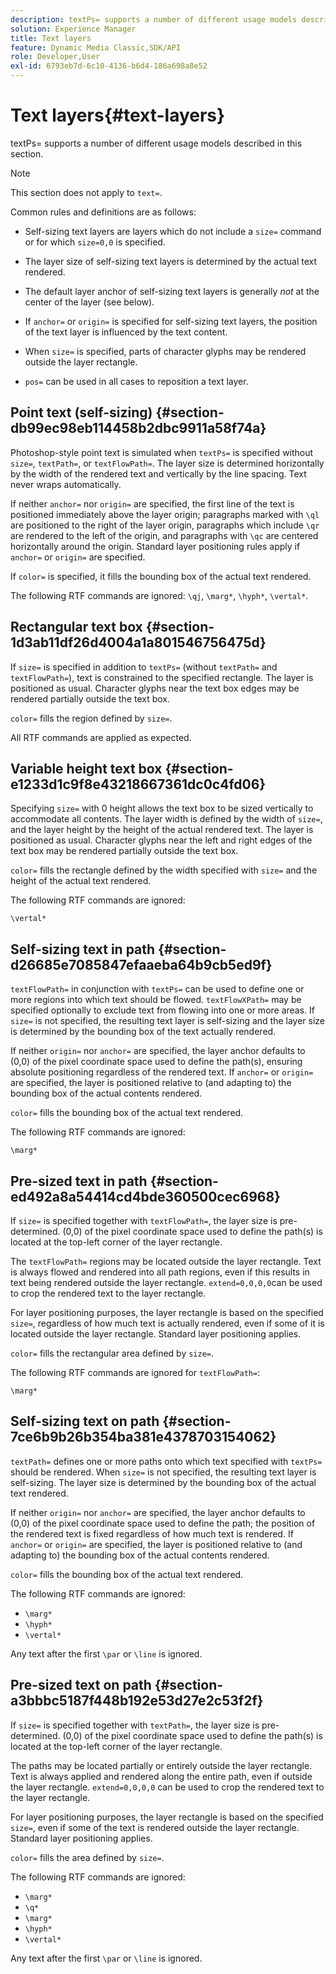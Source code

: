 ```yaml
---
description: textPs= supports a number of different usage models described in this section.
solution: Experience Manager
title: Text layers
feature: Dynamic Media Classic,SDK/API
role: Developer,User
exl-id: 6793eb7d-6c10-4136-b6d4-186a698a8e52
---
```

# Text layers{#text-layers}

textPs= supports a number of different usage models described in this section.

>[!NOTE]
>
>This section does not apply to `text=`.

Common rules and definitions are as follows:

* Self-sizing text layers are layers which do not include a `size=` command or for which `size=0,0` is specified. 

* The layer size of self-sizing text layers is determined by the actual text rendered. 
* The default layer anchor of self-sizing text layers is generally *not* at the center of the layer (see below). 
* If `anchor=` or `origin=` is specified for self-sizing text layers, the position of the text layer is influenced by the text content. 

* When `size=` is specified, parts of character glyphs may be rendered outside the layer rectangle. 
* `pos=` can be used in all cases to reposition a text layer.

## Point text (self-sizing) {#section-db99ec98eb114458b2dbc9911a58f74a}

Photoshop-style point text is simulated when `textPs=` is specified without `size=`, `textPath=`, or `textFlowPath=`. The layer size is determined horizontally by the width of the rendered text and vertically by the line spacing. Text never wraps automatically.

If neither `anchor=` nor `origin=` are specified, the first line of the text is positioned immediately above the layer origin; paragraphs marked with `\ql` are positioned to the right of the layer origin, paragraphs which include `\qr` are rendered to the left of the origin, and paragraphs with `\qc` are centered horizontally around the origin. Standard layer positioning rules apply if `anchor=` or `origin=` are specified.

If `color=` is specified, it fills the bounding box of the actual text rendered.

The following RTF commands are ignored: `\qj`, `\marg*`, `\hyph*`, `\vertal*`.

## Rectangular text box {#section-1d3ab11df26d4004a1a801546756475d}

If `size=` is specified in addition to `textPs=` (without `textPath=` and `textFlowPath=`), text is constrained to the specified rectangle. The layer is positioned as usual. Character glyphs near the text box edges may be rendered partially outside the text box.

`color=` fills the region defined by `size=`.

All RTF commands are applied as expected.

## Variable height text box {#section-e1233d1c9f8e43218667361dc0c4fd06}

Specifying `size=` with 0 height allows the text box to be sized vertically to accommodate all contents. The layer width is defined by the width of `size=`, and the layer height by the height of the actual rendered text. The layer is positioned as usual. Character glyphs near the left and right edges of the text box may be rendered partially outside the text box.

`color=` fills the rectangle defined by the width specified with `size=` and the height of the actual text rendered.

The following RTF commands are ignored:

`\vertal*`

## Self-sizing text in path {#section-d26685e7085847efaaeba64b9cb5ed9f}

`textFlowPath=` in conjunction with `textPs=` can be used to define one or more regions into which text should be flowed. `textFlowXPath=` may be specified optionally to exclude text from flowing into one or more areas. If `size=` is not specified, the resulting text layer is self-sizing and the layer size is determined by the bounding box of the text actually rendered.

If neither `origin=` nor `anchor=` are specified, the layer anchor defaults to (0,0) of the pixel coordinate space used to define the path(s), ensuring absolute positioning regardless of the rendered text. If `anchor=` or `origin=` are specified, the layer is positioned relative to (and adapting to) the bounding box of the actual contents rendered.

`color=` fills the bounding box of the actual text rendered.

The following RTF commands are ignored:

`\marg*`

## Pre-sized text in path {#section-ed492a8a54414cd4bde360500cec6968}

If `size=` is specified together with `textFlowPath=`, the layer size is pre-determined. (0,0) of the pixel coordinate space used to define the path(s) is located at the top-left corner of the layer rectangle.

The `textFlowPath=` regions may be located outside the layer rectangle. Text is always flowed and rendered into all path regions, even if this results in text being rendered outside the layer rectangle. `extend=0,0,0,0`can be used to crop the rendered text to the layer rectangle.

For layer positioning purposes, the layer rectangle is based on the specified `size=`, regardless of how much text is actually rendered, even if some of it is located outside the layer rectangle. Standard layer positioning applies.

`color=` fills the rectangular area defined by `size=`.

The following RTF commands are ignored for `textFlowPath=`:

`\marg*`

## Self-sizing text on path {#section-7ce6b9b26b354ba381e4378703154062}

`textPath=` defines one or more paths onto which text specified with `textPs=` should be rendered. When `size=` is not specified, the resulting text layer is self-sizing. The layer size is determined by the bounding box of the actual text rendered.

If neither `origin=` nor `anchor=` are specified, the layer anchor defaults to (0,0) of the pixel coordinate space used to define the path; the position of the rendered text is fixed regardless of how much text is rendered. If `anchor=` or `origin=` are specified, the layer is positioned relative to (and adapting to) the bounding box of the actual contents rendered.

`color=` fills the bounding box of the actual text rendered.

The following RTF commands are ignored:

* `\marg*` 
* `\hyph*` 
* `\vertal*`

Any text after the first `\par` or `\line` is ignored.

## Pre-sized text on path {#section-a3bbbc5187f448b192e53d27e2c53f2f}

If `size=` is specified together with `textPath=`, the layer size is pre-determined. (0,0) of the pixel coordinate space used to define the path(s) is located at the top-left corner of the layer rectangle.

The paths may be located partially or entirely outside the layer rectangle. Text is always applied and rendered along the entire path, even if outside the layer rectangle. `extend=0,0,0,0` can be used to crop the rendered text to the layer rectangle.

For layer positioning purposes, the layer rectangle is based on the specified `size=`, even if some of the text is rendered outside the layer rectangle. Standard layer positioning applies.

`color=` fills the area defined by `size=`.

The following RTF commands are ignored:

* `\marg*` 
* `\q*` 
* `\marg*` 
* `\hyph*` 
* `\vertal*`

Any text after the first `\par` or `\line` is ignored.
